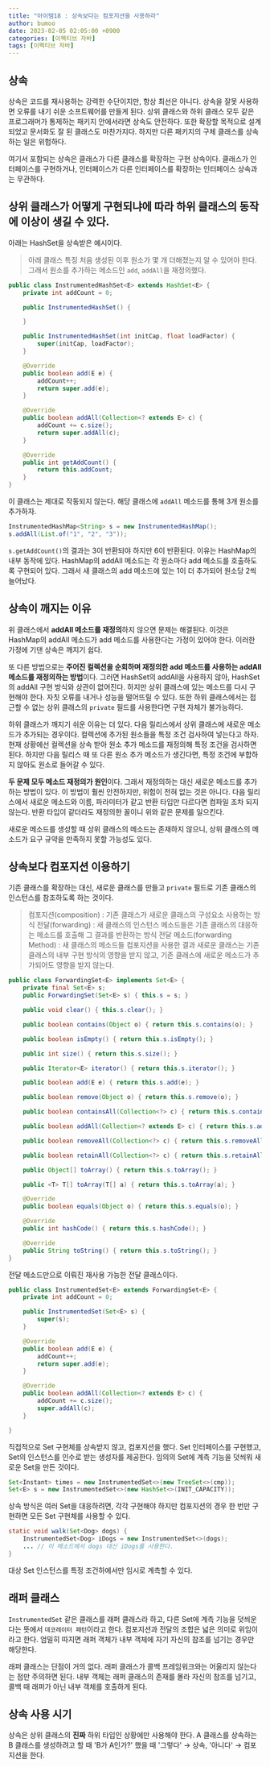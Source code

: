 ```yaml
---
title: "아이템18 : 상속보다는 컴포지션을 사용하라"
author: bumoo
date: 2023-02-05 02:05:00 +0900
categories: [이펙티브 자바]
tags: [이펙티브 자바]
---
```


## 상속
상속은 코드를 재사용하는 강력한 수단이지만, 항상 최선은 아니다.
상속을 잘못 사용하면 오류를 내기 쉬운 소프트웨어를 만들게 된다.
상위 클래스와 하위 클래스 모두 같은 프로그래머가 통제하는 패키지 안에서라면 상속도 안전하다.
또한 확장할 목적으로 설계되었고 문서화도 잘 된 클래스도 마찬가지다.
하지만 다른 패키지의 구체 클래스를 상속하는 일은 위험하다.

여기서 포함되는 상속은 클래스가 다른 클래스를 확장하는 구현 상속이다.
클래스가 인터페이스를 구현하거나, 인터페이스가 다른 인터페이스를 확장하는 인터페이스 상속과는 무관하다.

## 상위 클래스가 어떻게 구현되냐에 따라 하위 클래스의 동작에 이상이 생길 수 있다.
아래는 HashSet을 상속받은 예시이다.
> 아래 클래스 특징
> 처음 생성된 이후 원소가 몇 개 더해졌는지 알 수 있어야 한다.
> 그래서 원소를 추가하는 메소드인 `add`, `addAll`을 재정의했다.

```java
public class InstrumentedHashSet<E> extends HashSet<E> {
    private int addCount = 0;

    public InstrumentedHashSet() {

    }

    public InstrumentedHashSet(int initCap, float loadFactor) {
        super(initCap, loadFactor);
    }

    @Override
    public boolean add(E e) {
        addCount++;
        return super.add(e);
    }

    @Override
    public boolean addAll(Collection<? extends E> c) {
        addCount += c.size();
        return super.addAll(c);
    }

    @Override
    public int getAddCount() {
        return this.addCount;
    }
}
```
이 클래스는 제대로 작동되지 않는다.
해당 클래스에 `addAll` 메소드를 통해 3개 원소를 추가하자.

```java
InstrumentedHashMap<String> s = new InstrumentedHashMap();
s.addAll(List.of("1", "2", "3"));
```

`s.getAddCount()`의 결과는 3이 반환되야 하지만 6이 반환된다.
이유는 HashMap의 내부 동작에 있다. HashMap의 addAll 메소드는 각 원소마다 add 메소드를 호출하도록 구현되어 있다.
그래서 새 클래스의 add 메소드에 있는 1이 더 추가되어 원소당 2씩 늘어났다.

## 상속이 깨지는 이유
위 클래스에서 **addAll 메소드를 재정의**하지 않으면 문제는 해결된다. 이것은 HashMap의 addAll 메소드가 add 메소드를 사용한다는 가정이 있어야 한다.
이러한 가정에 기댄 상속은 깨지기 쉽다.

또 다른 방법으로는 **주어진 컬렉션을 순회하며 재정의한 add 메소드를 사용하는 addAll 메소드를 재정의하는 방법**이다.
그러면 HashSet의 addAll을 사용하지 않아, HashSet의 addAll 구현 방식와 상관이 없어진다.
하지만 상위 클래스에 있는 메소드를 다시 구현해야 한다. 자칫 오류를 내거나 성능을 떨어뜨릴 수 있다.
또한 하위 클래스에서는 접근할 수 없는 상위 클래스의 `private` 필드를 사용한다면 구현 자체가 불가능하다.

하위 클래스가 깨지기 쉬운 이유는 더 있다.
다음 릴리스에서 상위 클래스에 새로운 메소드가 추가되는 경우이다.
컬렉션에 추가된 원소들을 특정 조건 검사하여 넣는다고 하자.
현재 상황에선 컬렉션을 상속 받아 원소 추가 메소드를 재정의해 특정 조건을 검사하면 된다.
하지만 다음 릴리스 때 또 다른 원소 추가 메소드가 생긴다면, 특정 조건에 부합하지 않아도 원소로 들어갈 수 있다.

**두 문제 모두 메소드 재정의가 원인**이다. 그래서 재정의하는 대신 새로운 메소드를 추가하는 방법이 있다.
이 방법이 훨씬 안전하지만, 위험이 전혀 없는 것은 아니다. 다음 릴리스에서 새로운 메소드와 이름, 파라미터가 같고 반환 타입만 다르다면 컴파일 조차 되지 않는다.
반환 타입이 같더라도 재정의한 꼴이니 위와 같은 문제를 일으킨다.

새로운 메소드를 생성할 때 상위 클래스의 메소드는 존재하지 않으니, 상위 클래스의 메소드가 요구 규약을 만족하지 못할 가능성도 있다.

## 상속보다 컴포지션 이용하기
기존 클래스를 확장하는 대신, 새로운 클래스를 만들고 `private` 필드로 기존 클래스의 인스턴스를 참조하도록 하는 것이다.
> 컴포지션(composition) : 기존 클래스가 새로운 클래스의 구성요소 사용하는 방식
> 전달(forwarding) : 새 클래스의 인스턴스 메소드들은 기존 클래스의 대응하는 메소드를 호출해 그 결과를 반환하는 방식
> 전달 메소드(forwarding Method) : 새 클래스의 메소드들
컴포지션을 사용한 결과 새로운 클래스는 기존 클래스의 내부 구현 방식의 영향을 받지 않고, 기존 클래스에 새로운 메소드가 추가되어도 영향을 받지 않는다.

```java
public class ForwardingSet<E> implements Set<E> {
    private final Set<E> s;
    public ForwardingSet(Set<E> s) { this.s = s; }

    public void clear() { this.s.clear(); }

    public boolean contains(Object o) { return this.s.contains(o); }

    public boolean isEmpty() { return this.s.isEmpty(); }

    public int size() { return this.s.size(); }

    public Iterator<E> iterator() { return this.s.iterator(); }

    public boolean add(E e) { return this.s.add(e); }

    public boolean remove(Object o) { return this.s.remove(o); }

    public boolean containsAll(Collection<?> c) { return this.s.containsAll(c); }

    public boolean addAll(Collection<? extends E> c) { return this.s.addAll(c); }

    public boolean removeAll(Collection<?> c) { return this.s.removeAll(c); }

    public boolean retainAll(Collection<?> c) { return this.s.retainAll(c); }

    public Object[] toArray() { return this.s.toArray(); }

    public <T> T[] toArray(T[] a) { return this.s.toArray(a); }

    @Override 
    public boolean equals(Object o) { return this.s.equals(o); }

    @Override
    public int hashCode() { return this.s.hashCode(); }

    @Override
    public String toString() { return this.s.toString(); }
}
```
전달 메소드만으로 이뤄진 재사용 가능한 전달 클래스이다.
```java
public class InstrumentedSet<E> extends ForwardingSet<E> {
    private int addCount = 0;

    public InstrumentedSet(Set<E> s) {
        super(s);
    }

    @Override
    public boolean add(E e) {
        addCount++;
        return super.add(e);
    }

    @Override
    public boolean addAll(Collection<? extends E> c) {
        addCount += c.size();
        super.addAll(c);
    }

}
```
직접적으로 Set 구현체를 상속받지 않고, 컴포지션을 했다.
Set 인터페이스를 구현했고, Set의 인스턴스를 인수로 받는 생성자를 제공한다.
임의의 Set에 계측 기능을 덧씌워 새로운 Set을 만든 것이다.

```java
Set<Instant> times = new InstrumentedSet<>(new TreeSet<>(cmp));
Set<E> s = new InstrumentedSet<>(new HashSet<>(INIT_CAPACITY));
```
상속 방식은 여러 Set을 대응하려면, 각각 구현해야 하지만 컴포지션의 경우 한 번만 구현하면 모든 Set 구현체를 사용할 수 있다.

```java
static void walk(Set<Dog> dogs) {
    InstrumentedSet<Dog> iDogs = new InstrumentedSet<>(dogs);
    ... // 이 메소드에서 dogs 대신 iDogs를 사용한다.
}
```
대상 Set 인스턴스를 특정 조건하에서만 임시로 계측할 수 있다.

## 래퍼 클래스
`InstrumentedSet` 같은 클래스를 래퍼 클래스라 하고, 다른 Set에 계측 기능을 덧씌운다는 뜻에서 `데코레이터 패턴`이라고 한다.
컴포지션과 전달의 조합은 넓은 의미로 위임이라고 한다. 엄밀히 따지면 래퍼 객체가 내부 객체에 자기 자신의 참조를 넘기는 경우만 해당한다.

래퍼 클래스는 단점이 거의 없다. 래퍼 클래스가 콜백 프레임워크와는 어울리지 않는다는 점만 주의하면 된다.
내부 객체는 래퍼 클래스의 존재를 몰라 자신의 참조를 넘기고, 콜백 때 래퍼가 아닌 내부 객체를 호출하게 된다.

## 상속 사용 시기
상속은 상위 클래스의 **진짜** 하위 타입인 상황에만 사용해야 한다.
A 클래스를 상속하는 B 클래스를 생성하려고 할 때 'B가 A인가?' 했을 때 '그렇다' → 상속, '아니다' → 컴포지션을 한다.
